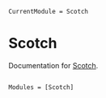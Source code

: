 ```@meta
CurrentModule = Scotch
```

# Scotch

Documentation for [Scotch](https://github.com/Keluaa/Scotch.jl).

```@index
```

```@autodocs
Modules = [Scotch]
```
